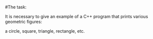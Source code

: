 #The task:

It is necessary to give an example of a C++ program that prints various geometric figures:

a circle, square, triangle, rectangle, etc.